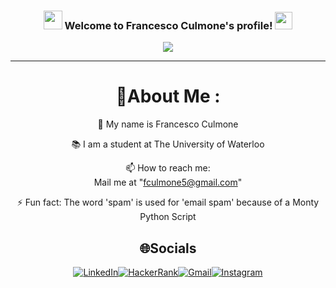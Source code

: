 <h3 align="center">
  <img src="https://camo.githubusercontent.com/5bbf8ca61ef5f92684489ace45ad6f45984fff87a621040c62b1fe31e3005ff9/687474703a2f2f692e696d6775722e636f6d2f436a34724d72532e676966" width="30">
  Welcome to Francesco Culmone's profile!
  <img src="https://media.giphy.com/media/hvRJCLFzcasrR4ia7z/giphy.gif" width="28">
</h3>
<p align="center">
  <a href="https://github.com/fculmone"><img src="https://readme-typing-svg.herokuapp.com/?center=true&lines=Hi!+Welcome+to+my+GitHub;I+am+Francesco+Culmone;CS+Student+%40+UWaterloo;Enjoy+my+Projects+%3A)"></a>
</p>

---
<div align="center">
  
# 💫About Me :
🔭 My name is Francesco Culmone
  
  📚 I am a student at The University of Waterloo

  📫 How to reach me:  
  Mail me at "fculmone5@gmail.com"

⚡ Fun fact: The word 'spam' is used for 'email spam' because of a Monty Python Script


## 🌐Socials
 [![LinkedIn](https://img.shields.io/badge/LinkedIn-0077B5?style=for-the-badge&logo=linkedin&logoColor=white)](https://www.linkedin.com/in/francesco-culmone-34562823a/)[![HackerRank](https://img.shields.io/badge/-Hackerrank-2EC866?style=for-the-badge&logo=HackerRank&logoColor=white)](https://www.hackerrank.com/fculmone5)[![Gmail](https://img.shields.io/badge/Gmail-D14836?style=for-the-badge&logo=gmail&logoColor=white)](mailto:fculmone5@gmail.com)[![Instagram](https://img.shields.io/badge/Instagram-E4405F?style=for-the-badge&logo=instagram&logoColor=white)](https://www.instagram.com/francesco.culmone/)

</div>
